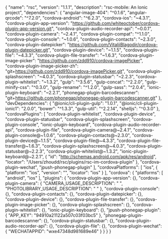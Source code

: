 {
  "name": "rsc",
  "version": "1.1.1",
  "description": "rsc-mobile: An Ionic project",
  "dependencies": {
    "angular-image-404": "^0.1.6",
    "angular-qrcode": "^7.2.0",
    "cordova-android": "^6.2.3",
    "cordova-ios": "~4.3.1",
    "cordova-plugin-app-version": "https://github.com/whiteoctober/cordova-plugin-app-version.git",
    "cordova-plugin-audio-recorder-api": "~0.0.1",
    "cordova-plugin-camera": "~2.4.1",
    "cordova-plugin-compat": "^1.1.0",
    "cordova-plugin-console": "~1.0.6",
    "cordova-plugin-contacts": "~2.3.0",
    "cordova-plugin-datepicker": "https://github.com/VitaliiBlagodir/cordova-plugin-datepicker.git",
    "cordova-plugin-device": "~1.1.5",
    "cordova-plugin-file": "~4.3.3",
    "cordova-plugin-file-transfer": "~1.6.3",
    "cordova-plugin-image-picker": "https://github.com/zdd910/cordova-imagePicker",
    "cordova-plugin-image-picker-zh": "git+https://github.com/zdd910/cordova-imagePicker.git",
    "cordova-plugin-splashscreen": "~4.0.3",
    "cordova-plugin-statusbar": "~2.2.3",
    "cordova-plugin-whitelist": "~1.3.2",
    "gulp": "^3.5.6",
    "gulp-concat": "^2.2.0",
    "gulp-minify-css": "^0.3.0",
    "gulp-rename": "^1.2.0",
    "gulp-sass": "^2.0.4",
    "ionic-plugin-keyboard": "~2.2.1",
    "phonegap-plugin-barcodescanner": "git+https://github.com/phonegap/phonegap-plugin-barcodescanner.git"
  },
  "devDependencies": {
    "@ionic/cli-plugin-gulp": "1.0.1",
    "@ionic/cli-plugin-ionic1": "2.0.0",
    "bower": "^1.3.3",
    "gulp-util": "^2.2.14",
    "shelljs": "^0.3.0"
  },
  "cordovaPlugins": [
    "cordova-plugin-whitelist",
    "cordova-plugin-device",
    "cordova-plugin-statusbar",
    "cordova-plugin-splashscreen",
    "cordova-plugin-console",
    "ionic-plugin-keyboard",
    "cordova-plugin-audio-recorder-api",
    "cordova-plugin-file",
    "cordova-plugin-camera@~2.4.1",
    "cordova-plugin-console@~1.0.6",
    "cordova-plugin-contacts@~2.3.0",
    "cordova-plugin-device@~1.1.5",
    "cordova-plugin-file@~4.3.3",
    "cordova-plugin-file-transfer@~1.6.3",
    "cordova-plugin-splashscreen@~4.0.3",
    "cordova-plugin-statusbar@~2.2.3",
    "cordova-plugin-whitelist@~1.3.2",
    "ionic-plugin-keyboard@~2.2.1",
    {
      "id": "http://schemas.android.com/apk/res/android",
      "locator": "/Users/zhoudd/rsc/plugins/rsc-im-cordova-plugin"
    },
    "cordova-plugin-wechat",
    "jpush-phonegap-plugin"
  ],
  "cordovaPlatforms": [
    "ios",
    {
      "platform": "ios",
      "version": "",
      "locator": "ios"
    }
  ],
  "cordova": {
    "platforms": [
      "android",
      "ios"
    ],
    "plugins": {
      "cordova-plugin-app-version": {},
      "cordova-plugin-camera": {
        "CAMERA_USAGE_DESCRIPTION": " ",
        "PHOTOLIBRARY_USAGE_DESCRIPTION": " "
      },
      "cordova-plugin-console": {},
      "cordova-plugin-contacts": {},
      "cordova-plugin-datepicker": {},
      "cordova-plugin-device": {},
      "cordova-plugin-file-transfer": {},
      "cordova-plugin-image-picker": {},
      "cordova-plugin-splashscreen": {},
      "cordova-plugin-whitelist": {},
      "ionic-plugin-keyboard": {},
      "jpush-phonegap-plugin": {
        "APP_KEY": "94910a21122a507c03f03bc5"
      },
      "phonegap-plugin-barcodescanner": {},
      "cordova-plugin-statusbar": {},
      "cordova-plugin-audio-recorder-api": {},
      "cordova-plugin-file": {},
      "cordova-plugin-wechat": {
        "WECHATAPPID": "wxe47348d981689e46"
      }
    }
  }
}